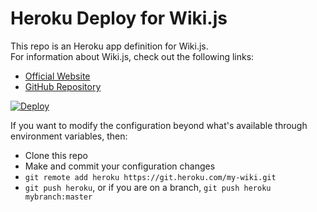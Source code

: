 # Heroku Deploy for Wiki.js

This repo is an Heroku app definition for Wiki.js.  
For information about Wiki.js, check out the following links:

- [Official Website](https://wiki.js.org/)
- [GitHub Repository](https://github.com/Requarks/wiki)

[![Deploy](https://www.herokucdn.com/deploy/button.svg)](https://heroku.com/deploy?template=https://github.com/Requarks/wiki-heroku/tree/2.x)

If you want to modify the configuration beyond what's available through environment variables, then:
* Clone this repo
* Make and commit your configuration changes
* `git remote add heroku https://git.heroku.com/my-wiki.git`
* `git push heroku`, or if you are on a branch, `git push heroku mybranch:master`
